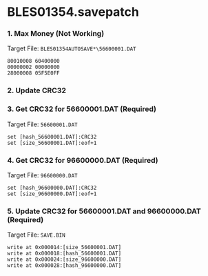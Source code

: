 # BLES01354.savepatch

### 1. Max Money (Not Working)

Target File: `BLES01354AUTOSAVE*\56600001.DAT`

```
80010008 60400000
00000002 00000000
28000008 05F5E0FF
```

### 2.  Update CRC32
### 3. Get CRC32 for 56600001.DAT (Required)

Target File: `56600001.DAT`

```
set [hash_56600001.DAT]:CRC32
set [size_56600001.DAT]:eof+1
```

### 4. Get CRC32 for 96600000.DAT (Required)

Target File: `96600000.DAT`

```
set [hash_96600000.DAT]:CRC32
set [size_96600000.DAT]:eof+1
```

### 5. Update CRC32 for 56600001.DAT and 96600000.DAT (Required)

Target File: `SAVE.BIN`

```
write at 0x000014:[size_56600001.DAT]
write at 0x000018:[hash_56600001.DAT]
write at 0x000024:[size_96600000.DAT]
write at 0x000028:[hash_96600000.DAT]
```

